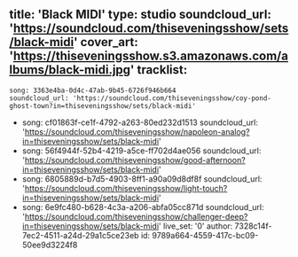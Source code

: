 title: 'Black MIDI'
type: studio
soundcloud_url: 'https://soundcloud.com/thiseveningsshow/sets/black-midi'
cover_art: 'https://thiseveningsshow.s3.amazonaws.com/albums/black-midi.jpg'
tracklist:
  -
    song: 3363e4ba-0d4c-47ab-9b45-6726f946b664
    soundcloud_url: 'https://soundcloud.com/thiseveningsshow/coy-pond-ghost-town?in=thiseveningsshow/sets/black-midi'
  -
    song: cf01863f-ce1f-4792-a263-80ed232d1513
    soundcloud_url: 'https://soundcloud.com/thiseveningsshow/napoleon-analog?in=thiseveningsshow/sets/black-midi'
  -
    song: 56f4944f-52b4-4219-a5ce-ff702d4ae056
    soundcloud_url: 'https://soundcloud.com/thiseveningsshow/good-afternoon?in=thiseveningsshow/sets/black-midi'
  -
    song: 6805889d-b7d5-4903-8ff1-a90a09d8df8f
    soundcloud_url: 'https://soundcloud.com/thiseveningsshow/light-touch?in=thiseveningsshow/sets/black-midi'
  -
    song: 6e9fc480-b628-4c3a-a206-abfa05cc871d
    soundcloud_url: 'https://soundcloud.com/thiseveningsshow/challenger-deep?in=thiseveningsshow/sets/black-midi'
live_set: '0'
author: 7328c14f-7ec2-4511-a24d-29a1c5ce23eb
id: 9789a664-4559-417c-bc09-50ee9d3224f8
